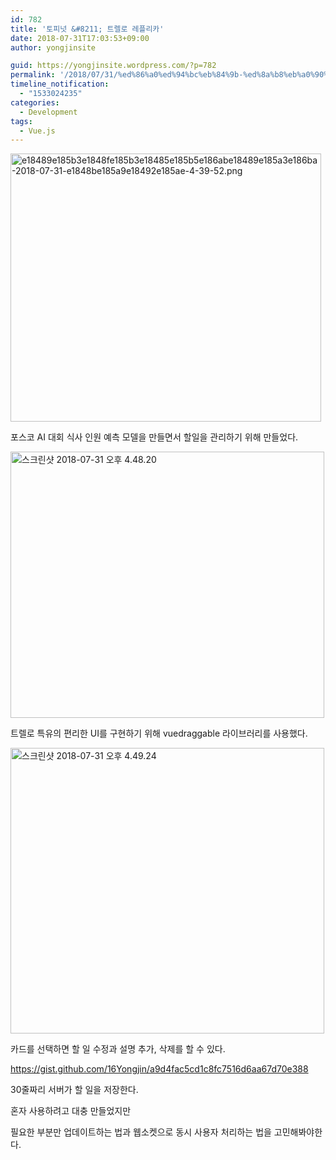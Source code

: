```yaml
---
id: 782
title: '토피넛 &#8211; 트렐로 레플리카'
date: 2018-07-31T17:03:53+09:00
author: yongjinsite

guid: https://yongjinsite.wordpress.com/?p=782
permalink: '/2018/07/31/%ed%86%a0%ed%94%bc%eb%84%9b-%ed%8a%b8%eb%a0%90%eb%a1%9c-%eb%a0%88%ed%94%8c%eb%a6%ac%ec%b9%b4/'
timeline_notification:
  - "1533024235"
categories:
  - Development
tags:
  - Vue.js
---
```

<img class="aligncenter size-full wp-image-783" src="https://yongj.in/wp-content/uploads/2018/07/e18489e185b3e1848fe185b3e18485e185b5e186abe18489e185a3e186ba-2018-07-31-e1848be185a9e18492e185ae-4-39-52-e1533022869718.png?w=994" alt="e18489e185b3e1848fe185b3e18485e185b5e186abe18489e185a3e186ba-2018-07-31-e1848be185a9e18492e185ae-4-39-52.png" width="497" height="429" srcset="https://yongj.in/wp-content/uploads/2018/07/e18489e185b3e1848fe185b3e18485e185b5e186abe18489e185a3e186ba-2018-07-31-e1848be185a9e18492e185ae-4-39-52-e1533022869718.png 1404w, https://yongj.in/wp-content/uploads/2018/07/e18489e185b3e1848fe185b3e18485e185b5e186abe18489e185a3e186ba-2018-07-31-e1848be185a9e18492e185ae-4-39-52-e1533022869718-300x259.png 300w, https://yongj.in/wp-content/uploads/2018/07/e18489e185b3e1848fe185b3e18485e185b5e186abe18489e185a3e186ba-2018-07-31-e1848be185a9e18492e185ae-4-39-52-e1533022869718-768x662.png 768w, https://yongj.in/wp-content/uploads/2018/07/e18489e185b3e1848fe185b3e18485e185b5e186abe18489e185a3e186ba-2018-07-31-e1848be185a9e18492e185ae-4-39-52-e1533022869718-1024x883.png 1024w, https://yongj.in/wp-content/uploads/2018/07/e18489e185b3e1848fe185b3e18485e185b5e186abe18489e185a3e186ba-2018-07-31-e1848be185a9e18492e185ae-4-39-52-e1533022869718-1000x863.png 1000w, https://yongj.in/wp-content/uploads/2018/07/e18489e185b3e1848fe185b3e18485e185b5e186abe18489e185a3e186ba-2018-07-31-e1848be185a9e18492e185ae-4-39-52-e1533022869718-348x300.png 348w" sizes="(max-width: 497px) 100vw, 497px" />

포스코 AI 대회 식사 인원 예측 모델을 만들면서 할일을 관리하기 위해 만들었다.

<img class="  wp-image-784 aligncenter" src="https://yongj.in/wp-content/uploads/2018/07/e18489e185b3e1848fe185b3e18485e185b5e186abe18489e185a3e186ba-2018-07-31-e1848be185a9e18492e185ae-4-48-20.png" alt="스크린샷 2018-07-31 오후 4.48.20" width="502" height="426" srcset="https://yongj.in/wp-content/uploads/2018/07/e18489e185b3e1848fe185b3e18485e185b5e186abe18489e185a3e186ba-2018-07-31-e1848be185a9e18492e185ae-4-48-20.png 1228w, https://yongj.in/wp-content/uploads/2018/07/e18489e185b3e1848fe185b3e18485e185b5e186abe18489e185a3e186ba-2018-07-31-e1848be185a9e18492e185ae-4-48-20-300x255.png 300w, https://yongj.in/wp-content/uploads/2018/07/e18489e185b3e1848fe185b3e18485e185b5e186abe18489e185a3e186ba-2018-07-31-e1848be185a9e18492e185ae-4-48-20-768x652.png 768w, https://yongj.in/wp-content/uploads/2018/07/e18489e185b3e1848fe185b3e18485e185b5e186abe18489e185a3e186ba-2018-07-31-e1848be185a9e18492e185ae-4-48-20-1024x869.png 1024w, https://yongj.in/wp-content/uploads/2018/07/e18489e185b3e1848fe185b3e18485e185b5e186abe18489e185a3e186ba-2018-07-31-e1848be185a9e18492e185ae-4-48-20-1000x849.png 1000w, https://yongj.in/wp-content/uploads/2018/07/e18489e185b3e1848fe185b3e18485e185b5e186abe18489e185a3e186ba-2018-07-31-e1848be185a9e18492e185ae-4-48-20-354x300.png 354w" sizes="(max-width: 502px) 100vw, 502px" /> 

트렐로 특유의 편리한 UI를 구현하기 위해 vuedraggable 라이브러리를 사용했다.

<img class="  wp-image-785 aligncenter" src="https://yongj.in/wp-content/uploads/2018/07/e18489e185b3e1848fe185b3e18485e185b5e186abe18489e185a3e186ba-2018-07-31-e1848be185a9e18492e185ae-4-49-24.png" alt="스크린샷 2018-07-31 오후 4.49.24" width="502" height="457" srcset="https://yongj.in/wp-content/uploads/2018/07/e18489e185b3e1848fe185b3e18485e185b5e186abe18489e185a3e186ba-2018-07-31-e1848be185a9e18492e185ae-4-49-24.png 1430w, https://yongj.in/wp-content/uploads/2018/07/e18489e185b3e1848fe185b3e18485e185b5e186abe18489e185a3e186ba-2018-07-31-e1848be185a9e18492e185ae-4-49-24-300x273.png 300w, https://yongj.in/wp-content/uploads/2018/07/e18489e185b3e1848fe185b3e18485e185b5e186abe18489e185a3e186ba-2018-07-31-e1848be185a9e18492e185ae-4-49-24-768x699.png 768w, https://yongj.in/wp-content/uploads/2018/07/e18489e185b3e1848fe185b3e18485e185b5e186abe18489e185a3e186ba-2018-07-31-e1848be185a9e18492e185ae-4-49-24-1024x932.png 1024w, https://yongj.in/wp-content/uploads/2018/07/e18489e185b3e1848fe185b3e18485e185b5e186abe18489e185a3e186ba-2018-07-31-e1848be185a9e18492e185ae-4-49-24-1000x910.png 1000w, https://yongj.in/wp-content/uploads/2018/07/e18489e185b3e1848fe185b3e18485e185b5e186abe18489e185a3e186ba-2018-07-31-e1848be185a9e18492e185ae-4-49-24-329x300.png 329w" sizes="(max-width: 502px) 100vw, 502px" /> 

카드를 선택하면 할 일 수정과 설명 추가, 삭제를 할 수 있다.

https://gist.github.com/16Yongjin/a9d4fac5cd1c8fc7516d6aa67d70e388

30줄짜리 서버가 할 일을 저장한다.

혼자 사용하려고 대충 만들었지만

필요한 부분만 업데이트하는 법과 웹소켓으로 동시 사용자 처리하는 법을 고민해봐야한다.